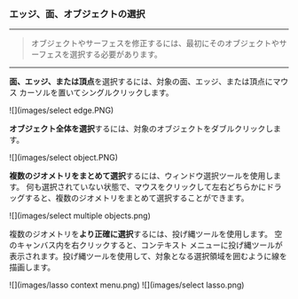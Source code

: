 

### エッジ、面、オブジェクトの選択

---

> オブジェクトやサーフェスを修正するには、最初にそのオブジェクトやサーフェスを選択する必要があります。

---

**面、エッジ、または頂点**を選択するには、対象の面、エッジ、または頂点にマウス カーソルを置いてシングルクリックします。

![](images/select edge.PNG)

**オブジェクト全体を選択**するには、対象のオブジェクトをダブルクリックします。

![](images/select object.PNG)

**複数のジオメトリをまとめて選択**するには、ウィンドウ選択ツールを使用します。 何も選択されていない状態で、マウスをクリックして左右どちらかにドラッグすると、複数のジオメトリをまとめて選択することができます。

![](images/select multiple objects.png)

複数のジオメトリを**より正確に選択**するには、投げ縄ツールを使用します。 空のキャンバス内を右クリックすると、コンテキスト メニューに投げ縄ツールが表示されます。投げ縄ツールを使用して、対象となる選択領域を囲むように線を描画します。

![](images/lasso context menu.png) ![](images/select lasso.png)

